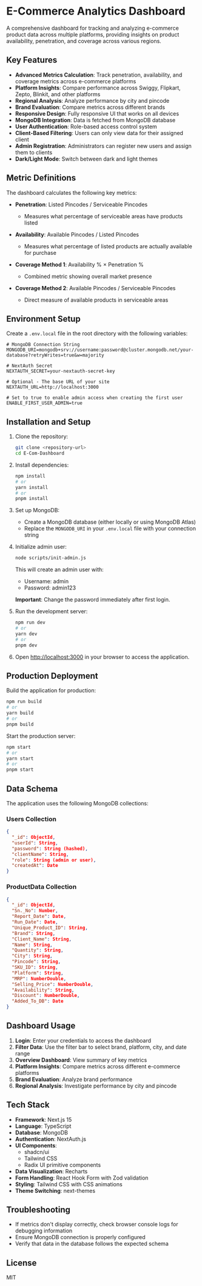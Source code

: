 # E-Commerce Analytics Dashboard

A comprehensive dashboard for tracking and analyzing e-commerce product data across multiple platforms, providing insights on product availability, penetration, and coverage across various regions.

## Key Features

- **Advanced Metrics Calculation**: Track penetration, availability, and coverage metrics across e-commerce platforms
- **Platform Insights**: Compare performance across Swiggy, Flipkart, Zepto, Blinkit, and other platforms
- **Regional Analysis**: Analyze performance by city and pincode
- **Brand Evaluation**: Compare metrics across different brands
- **Responsive Design**: Fully responsive UI that works on all devices
- **MongoDB Integration**: Data is fetched from MongoDB database
- **User Authentication**: Role-based access control system
- **Client-Based Filtering**: Users can only view data for their assigned client
- **Admin Registration**: Administrators can register new users and assign them to clients
- **Dark/Light Mode**: Switch between dark and light themes

## Metric Definitions

The dashboard calculates the following key metrics:

- **Penetration**: Listed Pincodes / Serviceable Pincodes
  - Measures what percentage of serviceable areas have products listed
  
- **Availability**: Available Pincodes / Listed Pincodes
  - Measures what percentage of listed products are actually available for purchase
  
- **Coverage Method 1**: Availability % × Penetration %
  - Combined metric showing overall market presence
  
- **Coverage Method 2**: Available Pincodes / Serviceable Pincodes
  - Direct measure of available products in serviceable areas

## Environment Setup

Create a `.env.local` file in the root directory with the following variables:

```
# MongoDB Connection String
MONGODB_URI=mongodb+srv://username:password@cluster.mongodb.net/your-database?retryWrites=true&w=majority

# NextAuth Secret
NEXTAUTH_SECRET=your-nextauth-secret-key

# Optional - The base URL of your site
NEXTAUTH_URL=http://localhost:3000

# Set to true to enable admin access when creating the first user
ENABLE_FIRST_USER_ADMIN=true
```

## Installation and Setup

1. Clone the repository:
   ```bash
   git clone <repository-url>
   cd E-Com-Dashboard
   ```

2. Install dependencies:
   ```bash
   npm install
   # or
   yarn install
   # or
   pnpm install
   ```

3. Set up MongoDB:
   - Create a MongoDB database (either locally or using MongoDB Atlas)
   - Replace the `MONGODB_URI` in your `.env.local` file with your connection string

4. Initialize admin user:
   ```bash
   node scripts/init-admin.js
   ```
   This will create an admin user with:
   - Username: admin
   - Password: admin123
   
   **Important**: Change the password immediately after first login.

5. Run the development server:
   ```bash
   npm run dev
   # or
   yarn dev
   # or
   pnpm dev
   ```

6. Open [http://localhost:3000](http://localhost:3000) in your browser to access the application.

## Production Deployment

Build the application for production:

```bash
npm run build
# or
yarn build
# or
pnpm build
```

Start the production server:

```bash
npm start
# or
yarn start
# or
pnpm start
```

## Data Schema

The application uses the following MongoDB collections:

### Users Collection

```json
{
  "_id": ObjectId,
  "userId": String,
  "password": String (hashed),
  "clientName": String,
  "role": String (admin or user),
  "createdAt": Date
}
```

### ProductData Collection

```json
{
  "_id": ObjectId,
  "Sn._No": Number,
  "Report_Date": Date,
  "Run_Date": Date,
  "Unique_Product_ID": String,
  "Brand": String,
  "Client_Name": String,
  "Name": String,
  "Quantity": String,
  "City": String,
  "Pincode": String,
  "SKU_ID": String,
  "Platform": String,
  "MRP": NumberDouble,
  "Selling_Price": NumberDouble,
  "Availability": String,
  "Discount": NumberDouble,
  "Added_To_DB": Date
}
```

## Dashboard Usage

1. **Login**: Enter your credentials to access the dashboard
2. **Filter Data**: Use the filter bar to select brand, platform, city, and date range
3. **Overview Dashboard**: View summary of key metrics
4. **Platform Insights**: Compare metrics across different e-commerce platforms
5. **Brand Evaluation**: Analyze brand performance
6. **Regional Analysis**: Investigate performance by city and pincode

## Tech Stack

- **Framework**: Next.js 15
- **Language**: TypeScript
- **Database**: MongoDB
- **Authentication**: NextAuth.js
- **UI Components**: 
  - shadcn/ui
  - Tailwind CSS
  - Radix UI primitive components
- **Data Visualization**: Recharts
- **Form Handling**: React Hook Form with Zod validation
- **Styling**: Tailwind CSS with CSS animations
- **Theme Switching**: next-themes

## Troubleshooting

- If metrics don't display correctly, check browser console logs for debugging information
- Ensure MongoDB connection is properly configured
- Verify that data in the database follows the expected schema

## License

MIT 